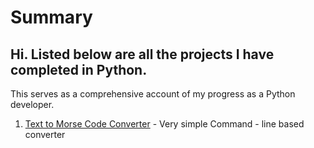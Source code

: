 # Summary

<h2>Hi. Listed below are all the projects I have completed in Python.</h2>
<p>This serves as a comprehensive account of my progress as a Python developer.</p>

<ol>
  <li><a href="https://github.com/TM1820/Python-Projects/tree/c9122b073f4e58350730469b525a859fb6d7f4d0/Text-to-Morse%20Code">Text to Morse Code Converter</a> - Very simple Command - line based converter</li>
</ol>
